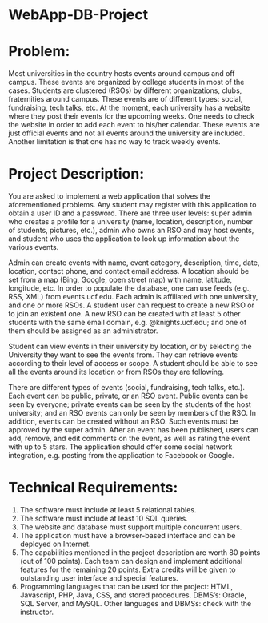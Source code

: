 # WebApp-DB-Project

# Problem:
Most universities in the country hosts events around campus and off campus. These events are organized by college students in most of the cases.  Students are clustered (RSOs) by different organizations, clubs, fraternities around campus. These events are of different types: social, fundraising, tech talks, etc.  At the moment, each university has a website where they post their events for the upcoming weeks.   One needs to check the website in order to add each event to his/her calendar.   These events are just official events and not all events around the university are included. Another limitation is that one has no way to track weekly events. 
 
# Project Description: 
You are asked to implement a web application that solves the aforementioned problems.   Any student may register with this application to obtain a user ID and a password. There are three user levels: super admin who creates a profile for a university (name, location, description, number of students, pictures, etc.), admin who owns an RSO and may host events, and student who uses the application to look up information about the various events. 
 
Admin can create events with name, event category, description, time, date, location, contact phone, and contact email address.  A location should be set from a map (Bing, Google, open street map) with name, latitude, longitude, etc. In order to populate the database, one can use feeds (e.g., RSS, XML) from events.ucf.edu.  Each admin is affiliated with one university, and one or more RSOs. A student user can request to create a new RSO or to join an existent one.  A new RSO can be created with at least 5 other students with the same email domain, e.g. @knights.ucf.edu; and one of them should be assigned as an administrator. 
 
Student can view events in their university by location, or by selecting the University they want to see the events from. They can retrieve events according to their level of access or scope. A student should be able to see all the events around its location or from RSOs they are following. 
 
There are different types of events (social, fundraising, tech talks, etc.). Each event can be public, private, or an RSO event. Public events can be seen by everyone; private events can be seen by the students of the host university; and an RSO events can only be seen by members of the RSO. In addition, events can be created without an RSO.  Such events must be approved by the super admin.  After an event has been published, users can add, remove, and edit comments on the event, as well as rating the event with up to 5 stars. The application should offer some social network integration, e.g. posting from the application to Facebook or Google. 

# Technical Requirements: 
1.   The software must include at least 5 relational tables. 
2.   The software must include at least 10 SQL queries. 
3.   The website and database must support multiple concurrent users. 
4.   The application must have a browser-based interface and can be deployed on Internet. 
5.   The capabilities mentioned in the project description are worth 80 points (out of 100 points). Each team can design and implement additional features for the remaining 20 points.  Extra credits will be given to outstanding user interface and special features. 
6. Programming languages that can be used for the project: HTML, Javascript, PHP, Java, CSS, and stored procedures.  DBMS’s: Oracle, SQL Server, and MySQL. Other languages and DBMSs: check with the instructor. 

